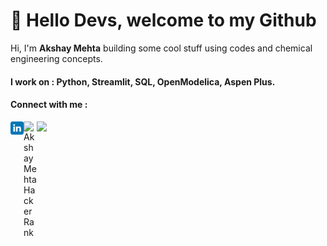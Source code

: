 # :wave: Hello Devs, welcome to my Github
Hi, I'm **Akshay Mehta** building some cool stuff using codes and chemical engineering concepts.
#### I work on : Python, Streamlit, SQL, OpenModelica, Aspen Plus.
#### Connect with me :
<a href="https://www.linkedin.com/in/akshaymehta7837/">
  <img align="left" alt="Akshay Mehta Linkdin" width="21px" src="https://raw.githubusercontent.com/edent/SuperTinyIcons/099dc12b59179d07d534069bc8551718f786d91a/images/svg/linkedin.svg" />
</a>
<a href="https://www.hackerrank.com/Mehta_Akshay">
  <img align="left" alt="Akshay Mehta HackerRank" width="21px" src="https://en.wikipedia.org/wiki/HackerRank#/media/File:HackerRank_Icon-1000px.png" />
<img src="https://i.graphicmama.com/blog/wp-content/uploads/2016/12/06085555/dribbble_1.gif" width="800"/>


